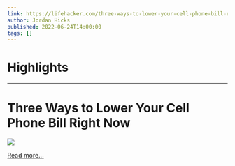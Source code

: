 ```yaml
---
link: https://lifehacker.com/three-ways-to-lower-your-cell-phone-bill-right-now-1849105105
author: Jordan Hicks
published: 2022-06-24T14:00:00
tags: []
---
```

# Highlights


---
# Three Ways to Lower Your Cell Phone Bill Right Now
![](https://i.kinja-img.com/gawker-media/image/upload/s--JCeoPG7S--/c_fit,fl_progressive,q_80,w_636/10eb8ba6fdb687856cb593a28f80d3c8.png)

[Read more...](https://lifehacker.com/three-ways-to-lower-your-cell-phone-bill-right-now-1849105105)